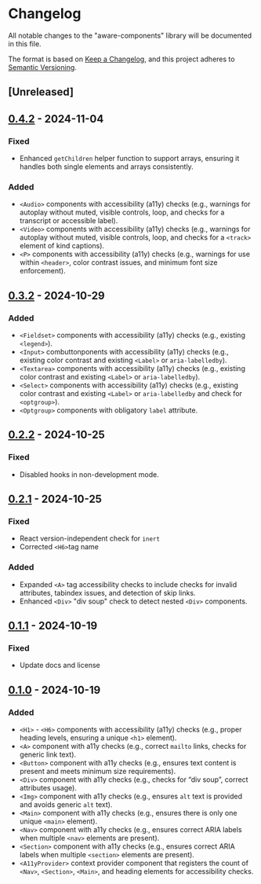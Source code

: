 # Changelog

All notable changes to the "aware-components" library will be documented in this file.

The format is based on [Keep a Changelog](https://keepachangelog.com/en/1.1.0/), and this project adheres to [Semantic Versioning](https://semver.org/spec/v2.0.0.html).

## [Unreleased]

## [0.4.2] - 2024-11-04

### Fixed

- Enhanced `getChildren` helper function to support arrays, ensuring it handles both single elements and arrays consistently.

### Added

- `<Audio>` components with accessibility (a11y) checks (e.g., warnings for autoplay without muted, visible controls, loop, and checks for a transcript or accessible label).
- `<Video>` components with accessibility (a11y) checks (e.g., warnings for autoplay without muted, visible controls, loop, and checks for a `<track>` element of kind captions).
- `<P>` components with accessibility (a11y) checks (e.g., warnings for use within `<header>`, color contrast issues, and minimum font size enforcement).

## [0.3.2] - 2024-10-29

### Added

- `<Fieldset>` components with accessibility (a11y) checks (e.g., existing `<legend>`).
- `<Input>` combuttonponents with accessibility (a11y) checks (e.g., existing color contrast and existing `<Label>` or `aria-labelledby`).
- `<Textarea>` components with accessibility (a11y) checks (e.g., existing color contrast and existing `<Label>` or `aria-labelledby`).
- `<Select>` components with accessibility (a11y) checks (e.g., existing color contrast and existing `<Label>` or `aria-labelledby` and check for `<optgroup>`).
- `<Optgroup>` components with obligatory `label` attribute.

## [0.2.2] - 2024-10-25

### Fixed

- Disabled hooks in non-development mode.

## [0.2.1] - 2024-10-25

### Fixed

- React version-independent check for `inert`
- Corrected `<H6>`tag name

### Added

- Expanded `<A>` tag accessibility checks to include checks for invalid attributes, tabindex issues, and detection of skip links.
- Enhanced `<Div>` "div soup" check to detect nested `<Div>` components.

## [0.1.1] - 2024-10-19

### Fixed

- Update docs and license

## [0.1.0] - 2024-10-19

### Added

- `<H1>` - `<H6>` components with accessibility (a11y) checks (e.g., proper heading levels, ensuring a unique `<h1>` element).
- `<A>` component with a11y checks (e.g., correct `mailto` links, checks for generic link text).
- `<Button>` component with a11y checks (e.g., ensures text content is present and meets minimum size requirements).
- `<Div>` component with a11y checks (e.g., checks for “div soup”, correct attributes usage).
- `<Img>` component with a11y checks (e.g., ensures `alt` text is provided and avoids generic `alt` text).
- `<Main>` component with a11y checks (e.g., ensures there is only one unique `<main>` element).
- `<Nav>` component with a11y checks (e.g., ensures correct ARIA labels when multiple `<nav>` elements are present).
- `<Section>` component with a11y checks (e.g., ensures correct ARIA labels when multiple `<section>` elements are present).
- `<A11yProvider>` context provider component that registers the count of `<Nav>`, `<Section>`, `<Main>`, and heading elements for accessibility checks.

[0.1.0]: https://github.com/bpetermann/aware-components/releases/tag/v0.1.1
[0.1.1]: https://github.com/bpetermann/aware-components/releases/tag/v0.1.1
[0.2.1]: https://github.com/bpetermann/aware-components/releases/tag/v0.2.1
[0.2.2]: https://github.com/bpetermann/aware-components/releases/tag/v.0.2.2
[0.3.2]: https://github.com/bpetermann/aware-components/releases/tag/v0.3.2
[0.4.2]: https://github.com/bpetermann/aware-components/releases/tag/v0.4.2
